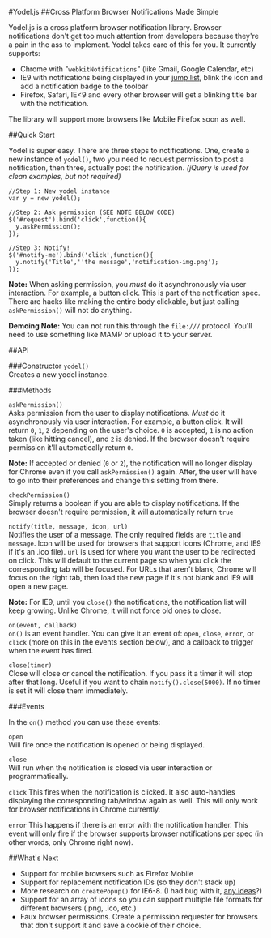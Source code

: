 #Yodel.js
##Cross Platform Browser Notifications Made Simple

Yodel.js is a cross platform browser notification library. Browser notifications don't get too much attention from developers because they're a pain in the ass to implement. Yodel takes care of this for you. It currently supports:

- Chrome with "``webkitNotifications``" (like Gmail, Google Calendar, etc)
- IE9 with notifications being displayed in your [jump list](http://blogs.msdn.com/b/thebeebs/archive/2010/09/16/how-to-add-ie9-beta-pinning-to-you-website.aspx), blink the icon and add a notification badge to the toolbar
- Firefox, Safari, IE<9 and every other browser will get a blinking title bar with the notification.

The library will support more browsers like Mobile Firefox soon as well.

##Quick Start

Yodel is super easy. There are three steps to notifications. One, create a new instance of `yodel()`, two you need to request permission to post a notification, then three, actually post the notification. _(jQuery is used for clean examples, but not required)_

    //Step 1: New yodel instance
    var y = new yodel();

    //Step 2: Ask permission (SEE NOTE BELOW CODE)
    $('#request').bind('click',function(){
      y.askPermission();
    });

    //Step 3: Notify!
    $('#notify-me').bind('click',function(){
      y.notify('Title',''the message','notification-img.png');
    });

**Note:** When asking permission, you _must_ do it asynchronously via user interaction. For example, a button click. This is part of the notification spec. There are hacks like making the entire body clickable, but just calling `askPermission()` will not do anything.

**Demoing Note:** You can not run this through the `file:///` protocol. You'll need to use something like MAMP or upload it to your server.

##API

###Constructor
`yodel()`  
Creates a new yodel instance.

###Methods

`askPermission()`  
Asks permission from the user to display notifications. _Must_ do it asynchronously via user interaction. For example, a button click. It will return `0`, `1`, `2` depending on the user's choice. `0` is accepted, `1` is no action taken (like hitting cancel), and `2` is denied. If the browser doesn't require permission it'll automatically return `0`.

**Note:** If accepted or denied (`0` or `2`), the notification will no longer display for Chrome even if you call `askPermission()` again. After, the user will have to go into their preferences and change this setting from there.

`checkPermission()`  
Simply returns a boolean if you are able to display notifications. If the browser doesn't require permission, it will automatically return `true`

`notify(title, message, icon, url)`  
Notifies the user of a message. The only required fields are `title` and `message`. Icon will be used for browsers that support icons (Chrome, and IE9 if it's an .ico file). `url` is used for where you want the user to be redirected on click. This will default to the current page so when you click the corresponding tab will be focused. For URLs that aren't blank, Chrome will focus on the right tab, then load the new page if it's not blank and IE9 will open a new page.

**Note:** For IE9, until you `close()` the notifications, the notification list will keep growing. Unlike Chrome, it will not force old ones to close.

`on(event, callback)`  
`on()` is an event handler. You can give it an event of: `open`, `close`, `error`, or `click` (more on this in the events section below), and a callback to trigger when the event has fired.

`close(timer)`  
Close will close or cancel the notification. If you pass it a timer it will stop after that long. Useful if you want to chain `notify().close(5000)`. If no timer is set it will close them immediately.

###Events

In the `on()` method you can use these events:

`open`  
Will fire once the notification is opened or being displayed.

`close`  
Will run when the notification is closed via user interaction or programmatically.

`click`
This fires when the notification is clicked. It also auto-handles displaying the corresponding tab/window again as well. This will only work for browser notifications in Chrome currently.

`error`
This happens if there is an error with the notification handler. This event will only fire if the browser supports browser notifications per spec (in other words, only Chrome right now).


##What's Next
- Support for mobile browsers such as Firefox Mobile
- Support for replacement notification IDs (so they don't stack up)
- More research on `createPopup()` for IE6-8. (I had bug with it, [any ideas](http://stackoverflow.com/questions/8217412/unspecified-error-in-internet-explorer-when-page-is-blurred)?)
- Support for an array of icons so you can support multiple file formats for different browsers (.png, .ico, etc.)
- Faux browser permissions. Create a permission requester for browsers that don't support it and save a cookie of their choice.